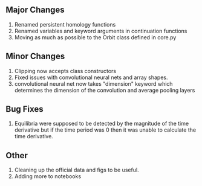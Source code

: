 Major Changes
-------------
1. Renamed persistent homology functions
2. Renamed variables and keyword arguments in continuation functions
3. Moving as much as possible to the Orbit class defined in core.py

Minor Changes
-------------
1. Clipping now accepts class constructors
2. Fixed issues with convolutional neural nets and array shapes.
3. convolutional neural net now takes "dimension" keyword which determines the dimension of the convolution and
average pooling layers

Bug Fixes
---------
1. Equilibria were supposed to be detected by the magnitude of the time derivative but if the time period was 0 then
it was unable to calculate the time derivative. 

Other
-----
1. Cleaning up the official data and figs to be useful.
2. Adding more to notebooks
